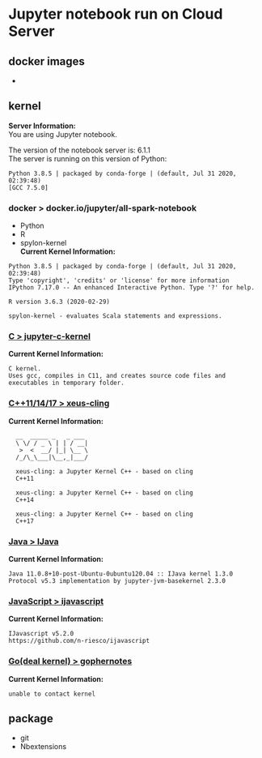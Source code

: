 # Jupyter notebook run on Cloud Server
## docker images
- 

## kernel
**Server Information:**   
You are using Jupyter notebook.  

The version of the notebook server is: 6.1.1  
The server is running on this version of Python:  
```
Python 3.8.5 | packaged by conda-forge | (default, Jul 31 2020, 02:39:48)   
[GCC 7.5.0]  
```

### docker > docker.io/jupyter/all-spark-notebook
- Python
- R
- spylon-kernel  
**Current Kernel Information:**
```
Python 3.8.5 | packaged by conda-forge | (default, Jul 31 2020, 02:39:48) 
Type 'copyright', 'credits' or 'license' for more information
IPython 7.17.0 -- An enhanced Interactive Python. Type '?' for help.

R version 3.6.3 (2020-02-29)

spylon-kernel - evaluates Scala statements and expressions.
```
    
### [C > jupyter-c-kernel](https://github.com/brendan-rius/jupyter-c-kernel)

**Current Kernel Information:**  
```
C kernel.  
Uses gcc, compiles in C11, and creates source code files and executables in temporary folder.  
```
### [C++11/14/17 > xeus-cling](https://github.com/jupyter-xeus/xeus-cling)

**Current Kernel Information:**   
```
  __  _____ _   _ ___
  \ \/ / _ \ | | / __|
   >  <  __/ |_| \__ \
  /_/\_\___|\__,_|___/
  
  xeus-cling: a Jupyter Kernel C++ - based on cling
  C++11
  
  xeus-cling: a Jupyter Kernel C++ - based on cling
  C++14

  xeus-cling: a Jupyter Kernel C++ - based on cling
  C++17
```
### [Java > IJava](https://github.com/SpencerPark/IJava)  

**Current Kernel Information:**   
```
Java 11.0.8+10-post-Ubuntu-0ubuntu120.04 :: IJava kernel 1.3.0   
Protocol v5.3 implementation by jupyter-jvm-basekernel 2.3.0  
```

### [JavaScript > ijavascript](https://github.com/n-riesco/ijavascript)

**Current Kernel Information:**  
```
IJavascript v5.2.0
https://github.com/n-riesco/ijavascript
```

### [Go(deal kernel) > gophernotes](https://github.com/gopherdata/gophernotes)

**Current Kernel Information:**  
```
unable to contact kernel
```

## package
- git
- Nbextensions